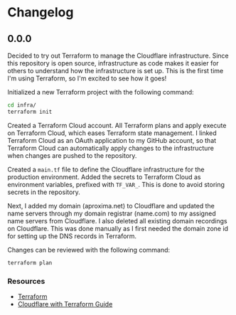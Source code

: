 # Changelog

## 0.0.0

Decided to try out Terraform to manage the Cloudflare infrastructure. Since this repository is open source, infrastructure as code makes it easier for others to understand how the infrastructure is set up. This is the first time I'm using Terraform, so I'm excited to see how it goes!

Initialized a new Terraform project with the following command:

```bash
cd infra/
terraform init
```

Created a Terraform Cloud account. All Terraform plans and apply execute on Terraform Cloud, which eases Terraform state management. I linked Terraform Cloud as an OAuth application to my GitHub account, so that Terraform Cloud can automatically apply changes to the infrastructure when changes are pushed to the repository.

Created a `main.tf` file to define the Cloudflare infrastructure for the production environment. Added the secrets to Terraform Cloud as environment variables, prefixed with `TF_VAR_`. This is done to avoid storing secrets in the repository.

Next, I added my domain (aproxima.net) to Cloudflare and updated the name servers through my domain registrar (name.com) to my assigned name servers from Cloudflare. I also deleted all existing domain recordings on Cloudflare. This was done manually as I first needed the domain zone id for setting up the DNS records in Terraform.

Changes can be reviewed with the following command:

```bash
terraform plan
```

### Resources

- [Terraform](https://www.terraform.io/)
- [Cloudflare with Terraform Guide](https://technotim.live/posts/terraform-cloudflare-github/)
